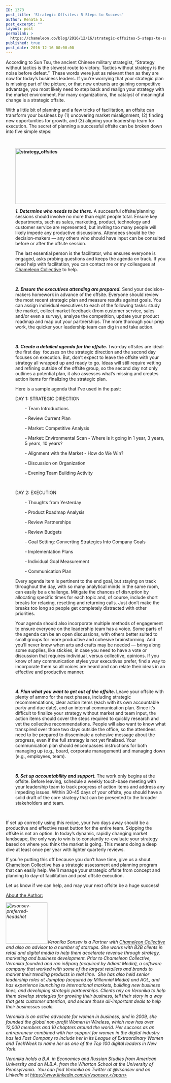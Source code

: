 ```yaml
---
ID: 1373
post_title: 'Strategic Offsites: 5 Steps to Success'
author: Renata S.
post_excerpt: ""
layout: post
permalink: >
  https://chameleon.co/blog/2016/12/16/strategic-offsites-5-steps-to-success/
published: true
post_date: 2016-12-16 00:00:00
---
```

According to Sun Tsu, the ancient Chinese military strategist, “Strategy without tactics is the slowest route to victory. Tactics without strategy is the noise before defeat.”  These words were just as relevant then as they are now for today’s business leaders. If you’re worrying that your strategic plan is missing part of the picture, or that new entrants are gaining competitive advantage, you most likely need to step back and realign your strategy with the market environment. For many organizations, the catalyst of meaningful change is a strategic offsite.

With a little bit of planning and a few tricks of facilitation, an offsite can transform your business by (1) uncovering market misalignment, (2) finding new opportunities for growth, and (3) aligning your leadership team for execution. The secret of planning a successful offsite can be broken down into five simple steps:

&nbsp;
<p style="padding-left: 30px;"><strong><img class="wp-image-2309 aligncenter" src="https://takemetoyourleader.com/wp-content/uploads/2016/12/strategy_offsites-550x148.png" alt="strategy_offsites" width="650" height="175" /></strong></p>
<p style="padding-left: 30px;"><b><i>1. Determine who needs to be there.</i></b> <span style="font-weight: 400;">A successful offsite/planning sessions should involve no more than eight people total. Ensure key departments, such as sales, marketing, product, technology and customer service are represented, but inviting too many people will likely impede any productive discussions. Attendees should be the decision-makers — any others who should have input can be consulted before or after the offsite session.</span></p>
<p style="padding-left: 30px;">The last essential person is the facilitator, who ensures everyone is engaged, asks probing questions and keeps the agenda on track. If you need help with facilitation, you can contact me or my colleagues at <a href="https://www.chameleoncollective.com">Chameleon Collective</a><span style="font-weight: 400;"> to help.</span></p>
&nbsp;
<p style="padding-left: 30px;"><b><i>2. Ensure the executives attending are prepared.</i></b><span style="font-weight: 400;"> Send your decision-makers homework in advance of the offsite. Everyone should review the most recent strategic plan and measure results against goals. You can assign individual executives to each of the following tasks: study the market, collect market feedback (from customer service, sales and/or even a survey), analyze the competition, update your product roadmap and map out your partnerships. The more thorough your prep work, the quicker your leadership team can dig in and take action.</span></p>
&nbsp;
<p style="padding-left: 30px;"><b><i>3. Create a detailed agenda for the offsite. </i><span style="font-weight: 400;">Two-day offsites are ideal: the first day  focuses on the strategic direction and the second day focuses on execution. But, don’t expect to leave the offsite with your strategy all wrapped up and ready to go. Ideas will still require vetting and refining outside of the offsite group, so the second day not only outlines a potential plan, it also assesses what’s missing and creates action items for finalizing the strategic plan.</span></b></p>
<p style="padding-left: 30px;"><span style="font-weight: 400;">Here is a sample agenda that I’ve used in the past:</span></p>
<p style="padding-left: 30px;"><span style="font-weight: 400;">DAY 1: STRATEGIC DIRECTION</span></p>
<p style="padding-left: 60px;"><span style="font-weight: 400;">- Team Introductions </span></p>
<p style="padding-left: 60px;"><span style="font-weight: 400;">- Review Current Plan </span></p>
<p style="padding-left: 60px;"><span style="font-weight: 400;">- Market: Competitive Analysis</span></p>
<p style="padding-left: 60px;"><span style="font-weight: 400;">- Market: Environmental Scan - Where is it going in 1 year, 3 years, 5 years, 10 years?</span></p>
<p style="padding-left: 60px;"><span style="font-weight: 400;">- Alignment with the Market - How do We Win? </span></p>
<p style="padding-left: 60px;"><span style="font-weight: 400;">- Discussion on Organization</span></p>
<p style="padding-left: 60px;"><span style="font-weight: 400;">- Evening Team Building Activity</span></p>
<strong> </strong>
<p style="padding-left: 30px;"><span style="font-weight: 400;">DAY 2: EXECUTION </span></p>
<p style="padding-left: 60px;"><span style="font-weight: 400;">- Thoughts from Yesterday</span></p>
<p style="padding-left: 60px;"><span style="font-weight: 400;">- Product Roadmap Analysis</span></p>
<p style="padding-left: 60px;"><span style="font-weight: 400;">- Review Partnerships</span></p>
<p style="padding-left: 60px;"><span style="font-weight: 400;">- Review Budgets </span></p>
<p style="padding-left: 60px;"><span style="font-weight: 400;">- Goal Setting: Converting Strategies Into Company Goals </span></p>
<p style="padding-left: 60px;"><span style="font-weight: 400;">- Implementation Plans </span></p>
<p style="padding-left: 60px;"><span style="font-weight: 400;">- Individual Goal Measurement </span></p>
<p style="padding-left: 60px;"><span style="font-weight: 400;">- Communication Plan</span></p>
<p style="padding-left: 30px;"><span style="font-weight: 400;">Every agenda item is pertinent to the end goal, but staying on track throughout the day, with so many analytical minds in the same room, can easily be a challenge. Mitigate the chances of disruption by allocating specific times for each topic and, of course, include short breaks for relaxing, resetting and returning calls. Just don’t make the breaks too long so people get completely distracted with other priorities.</span></p>
<p style="padding-left: 30px;">Your agenda should also incorporate multiple methods of engagement to ensure everyone on the leadership team has a voice. Some parts of the agenda can be an open discussions, with others better suited to small groups for more productive and cohesive brainstorming. And you’ll never know when arts and crafts may be needed — bring along some supplies, like stickies, in case you need to have a vote or discussion that requires individual, versus collective, opinions. If you know of any communication styles your executives prefer, find a way to incorporate them so all voices are heard and can relate their ideas in an effective and productive manner.</p>
&nbsp;
<p style="padding-left: 30px;"><b><i>4. Plan what you want to get out of the offsite. </i></b><span style="font-weight: 400;">Leave your offsite with plenty of ammo for the next phases, including strategic recommendations, clear action items (each with its own accountable party and due date), and an internal communication plan. Since it’s difficult to finalize your strategy without market and team input, the action items should cover the steps required to quickly research and vet the collective recommendations. People will also want to know what transpired over those two days outside the office, so the attendees need to be prepared to disseminate a cohesive message about the progress, even if the full strategy is not yet finalized. Your communication plan should encompasses instructions for both managing up (e.g., board, corporate management) and managing down (e.g., employees, team).</span></p>
&nbsp;
<p style="padding-left: 30px;"><b><i>5. Set up accountability and support. </i></b><span style="font-weight: 400;">The work only begins at the offsite. Before leaving, schedule a weekly touch-base meeting with your leadership team to track progress of action items and address any impeding issues. Within 30-45 days of your offsite, you should have a solid draft of the core strategy that can be presented to the broader stakeholders and team.</span></p>
&nbsp;

<span style="font-weight: 400;">If set up correctly using this recipe, your two days away should be a productive and effective reset button for the entire team. Skipping the offsite is not an option. In today’s dynamic, rapidly changing market landscape, the only way to win is to constantly re-evaluate your strategy based on where you think the market is going. This means doing a deep dive at least once per year with lighter quarterly reviews.</span>

<span style="font-weight: 400;">If you’re putting this off because you don’t have time, give us a shout. <a href="https://www.chameleoncollective.com">Chameleon Collective</a> </span><span style="font-weight: 400;">has a strategic assessment and planning program that can easily help. We’ll manage your strategic offsite from concept and planning to day-of facilitation and post offsite execution.</span>

<strong><span style="font-weight: 400;">Let us know if we can help, and may your next offsite be a huge success!</span></strong>

<span style="text-decoration: underline;"><span style="font-weight: 400;">About the Author:</span></span>

<i><span style="font-weight: 400;"><img class="wp-image-2308 alignleft" src="https://takemetoyourleader.com/wp-content/uploads/2016/12/VSonsev-Preferred-Headshot-550x546.png" alt="vsonsev-preferred-headshot" width="131" height="130" />Veronika Sonsev is a Partner with <a href="https://www.chameleoncollective.com">Chameleon Collective</a> and also an advisor to a number of startups. She works with B2B clients in retail and digital media to help them accelerate revenue through strategy, marketing and business development. Prior to Chameleon Collective, Veronika founded and ran inSparq (acquired by Adiant Media), a software company that worked with some of the largest retailers and brands to market their trending products in real time.  She has also held senior leadership roles at Jumptap (acquired by Millennial Media) and AOL, and has experience launching to international markets, building new business lines, and developing strategic partnerships. Clients rely on Veronika to help them develop strategies for growing their business, tell their story in a way that gets customer attention, and secure those all-important deals to help their businesses scale.</span></i>

<i><span style="font-weight: 400;">Veronika is an active advocate for women in business, and in 2009, she founded the global non-profit Women in Wireless, which now has over 12,000 members and 10 chapters around the world. Her success as an entrepreneur combined with her support for women in the digital industry has led Fast Company to include her in its League of Extraordinary Women and TechWeek to name her as one of the Top 100 digital leaders in New York.</span></i>

<i><span style="font-weight: 400;">Veronika holds a B.A. in Economics and Russian Studies from American University and an M.B.A. from the Wharton School at the University of Pennsylvania.  You can find Veronika on Twitter at @vsonsev and on LinkedIn at https://www.linkedin.com/in/vsonsev.</span></i>